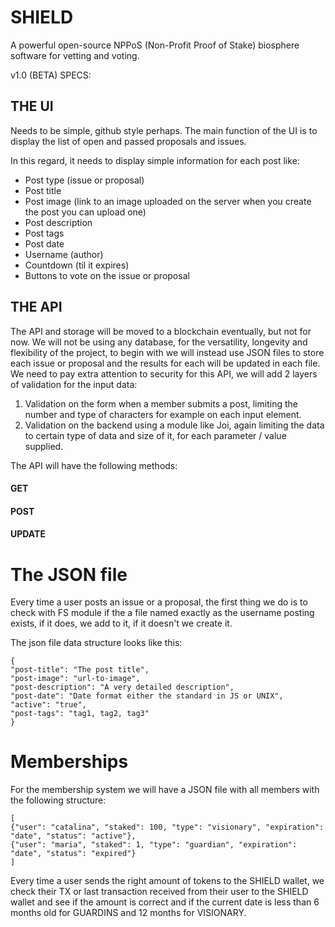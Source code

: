 # SHIELD
A powerful open-source NPPoS (Non-Profit Proof of Stake) biosphere software for vetting and voting.


v1.0 (BETA) SPECS:


## THE UI

Needs to be simple, github style perhaps.
The main function of the UI is to display the list of open and passed proposals and issues.


In this regard, it needs to display simple information for each post like:


* Post type (issue or proposal)
* Post title
* Post image (link to an image uploaded on the server when you create the post you can upload one)
* Post description
* Post tags
* Post date
* Username (author)
* Countdown (til it expires)
* Buttons to vote on the issue or proposal



## THE API

The API and storage will be moved to a blockchain eventually, but not for now.
We will not be using any database, for the versatility, longevity and flexibility of the project, to begin with we will instead use JSON files to store each issue or proposal and the results for each will be updated in each file.
We need to pay extra attention to security for this API, we will add 2 layers of validation for the input data:


1. Validation on the form when a member submits a post, limiting the number and type of characters for example on each input element.
2. Validation on the backend using a module like Joi, again limiting the data to certain type of data and size of it, for each parameter / value supplied.


The API will have the following methods:


#### GET
#### POST
#### UPDATE


# The JSON file

Every time a user posts an issue or a proposal, the first thing we do is to check with FS module if the a file named exactly as the username posting exists, if it does, we add to it, if it doesn't we create it.


The json file data structure looks like this:

```
{
"post-title": "The post title",
"post-image": "url-to-image",
"post-description": "A very detailed description",
"post-date": "Date format either the standard in JS or UNIX",
"active": "true",
"post-tags": "tag1, tag2, tag3"
}
```

# Memberships

For the membership system we will have a JSON file with all members with the following structure:

```
[
{"user": "catalina", "staked": 100, "type": "visionary", "expiration": "date", "status": "active"},
{"user": "maria", "staked": 1, "type": "guardian", "expiration": "date", "status": "expired"}
]
```


Every time a user sends the right amount of tokens to the SHIELD wallet, we check their TX or last transaction received from their user to the SHIELD wallet and see if the amount is correct and if the current date is less than 6 months old for GUARDINS and 12 months for VISIONARY.
